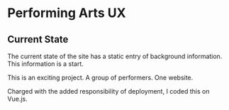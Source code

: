 # Performing Arts UX
## Current State
The current state of the site has a static entry of background information. This information is a start.

This is an exciting project.  A group of performers.  One website.


Charged with the added responsibility of deployment, I coded this on Vue.js.

